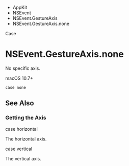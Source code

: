 

- AppKit
- NSEvent
- NSEvent.GestureAxis
-  NSEvent.GestureAxis.none 

Case

# NSEvent.GestureAxis.none

No specific axis.

macOS 10.7+

``` source
case none
```

## See Also

### Getting the Axis

case horizontal

The horizontal axis.

case vertical

The vertical axis.


